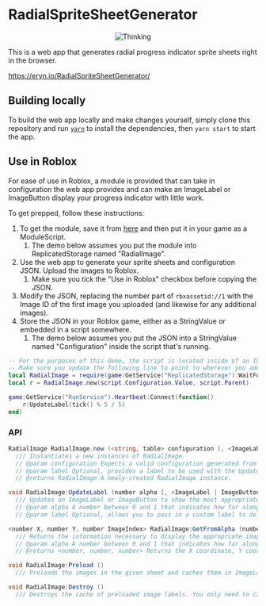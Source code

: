 # RadialSpriteSheetGenerator

<p align="center">
  <img src="https://thumbs.gfycat.com/WindingAppropriateCollardlizard-size_restricted.gif" alt="Thinking">
</p>

This is a web app that generates radial progress indicator sprite sheets right in the browser.

<https://eryn.io/RadialSpriteSheetGenerator/>

## Building locally
To build the web app locally and make changes yourself, simply clone this repository and run [`yarn`](https://yarnpkg.com/en/) to install the dependencies, then `yarn start` to start the app.

## Use in Roblox
For ease of use in Roblox, a module is provided that can take in configuration the web app provides and can make an ImageLabel or ImageButton display your progress indicator with little work.

To get prepped, follow these instructions:

1. To get the module, save it from [here](https://raw.githubusercontent.com/evaera/RadialSpriteSheetGenerator/master/roblox/RadialImage.lua) and then put it in your game as a ModuleScript.
	1. The demo below assumes you put the module into ReplicatedStorage named "RadialImage".
2. Use the web app to generate your sprite sheets and configuration JSON. Upload the images to Roblox.
	1. Make sure you tick the "Use in Roblox" checkbox before copying the JSON.
3. Modify the JSON, replacing the number part of `rbxassetid://1` with the Image ID of the first image you uploaded (and likewise for any additional images).
4. Store the JSON in your Roblox game, either as a StringValue or embedded in a script somewhere.
	1. The demo below assumes you put the JSON into a StringValue named "Configuration" inside the script that's running.

```lua
-- For the purposes of this demo, the script is located inside of an ImageLabel.
-- Make sure you update the following line to point to wherever you added the module in your game:
local RadialImage = require(game:GetService("ReplicatedStorage"):WaitForChild("RadialImage"))
local r = RadialImage.new(script.Configuration.Value, script.Parent)

game:GetService("RunService").Heartbeat:Connect(function()
	r:UpdateLabel(tick() % 5 / 5)
end)
```

### API

```cs
RadialImage RadialImage.new (<string, table> configuration [, <ImageLabel | ImageButton> label])
  /// Instantiates a new instances of RadialImage.
  // @param configuration Expects a valid configuration generated from the web app, in either JSON or table form.
  // @param label Optional, provides a label to be used with the UpdateLabel method. If this is omitted, you must pass it as the second argument to UpdateLabel.
  // @returns RadialImage A newly-created RadialImage instance.
```

```cs
void RadialImage:UpdateLabel (number alpha [, <ImageLabel | ImageButton> label])
  /// Updates an ImageLabel or ImageButton to show the most appropriate frame based on the current progress.
  // @param alpha A number between 0 and 1 that indicates how far along the progress is. The label will then display the most appropriate image based on the number of available images in the sprite sheet.
  // @param label Optional, allows you to pass in a custom label to do the update operation on. Required if `label` is omitted from the instantiation.
```

```cs
<number X, number Y, number ImageIndex> RadialImage:GetFromAlpha (number alpha)
  /// Returns the information necessary to display the appropriate image from the sprite sheet.
  // @param alpha A number between 0 and 1 that indicates how far along the progress is. Information for the most appropriate frame will be returned based on the number of available images in the sprite sheet.
  // @returns <number, number, number> Returns the X coordinate, Y coordinate, and the Image number for which to display based on the given alpha.
```


```cs
void RadialImage:Preload ()
  /// Preloads the images in the given sheet and caches them in ImageLabels. You must call :Destroy() when you're done if you call :Preload()
```

```cs
void RadialImage:Destroy ()
  /// Destroys the cache of preloaded image labels. You only need to call this if you called Preload.
```